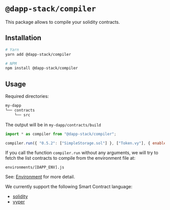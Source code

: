 # `@dapp-stack/compiler`

This package allows to compile your solidity contracts.

## Installation

```sh
# Yarn
yarn add @dapp-stack/compiler

# NPM
npm install @dapp-stack/compiler
```

## Usage

Required directories:

```sh
my-dapp
└── contracts
    └── src
```

The  output will be in `my-dapp/contracts/build`

```js
import * as compiler from "@dapp-stack/compiler";

compiler.run({ "0.5.2": ["SimpleStorage.sol"] }, ["Token.vy"], { enabled: true, runs: 200 })
```

If you call the function `compiler.run` without any arguments,
we will try to fetch the list contracts to compile from
the environment file at:

`environments/[DAPP_ENV].js`

See: [Environment](https://github.com/Dapp-Stack/Dapp-Stack/tree/master/packages/environment)
for more detail.

We currently support the following Smart Contract language:
- [solidity](https://solidity.readthedocs.io/en/v0.5.1/)
- [vyper](https://vyper.readthedocs.io/en/v0.1.0-beta.6/)